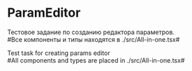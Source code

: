 # ParamEditor

Тестовое задание по созданию редактора параметров. <br/>
#Все компоненты и типы находятся в ./src/All-in-one.tsx#

Test task for creating params editor <br/>
#All components and types are placed in ./src/All-in-one.tsx#
